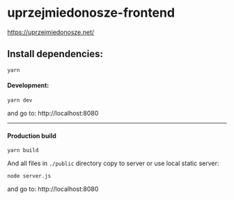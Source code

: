 # uprzejmiedonosze-frontend
https://uprzejmiedonosze.net/

## Install dependencies:

    yarn

#### Development:
    yarn dev
and go to: http://localhost:8080

----
#### Production build
    yarn build

And all files in `./public` directory copy to server or use local static server:

    node server.js
and go to: http://localhost:8080